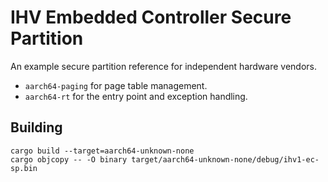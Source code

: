 # IHV Embedded Controller Secure Partition

An example secure partition reference for independent hardware vendors.

- `aarch64-paging` for page table management.
- `aarch64-rt` for the entry point and exception handling.

## Building

```
cargo build --target=aarch64-unknown-none
cargo objcopy -- -O binary target/aarch64-unknown-none/debug/ihv1-ec-sp.bin
```
